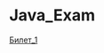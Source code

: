 # Java_Exam
[Билет_1](https://github.com/VintikG/Java_Exam/blob/main/%D0%91%D0%B8%D0%BB%D0%B5%D1%82%201)
